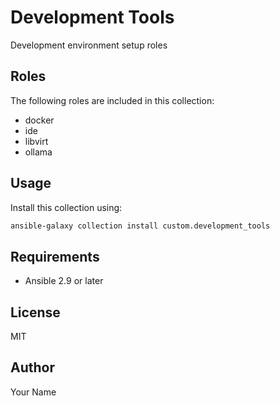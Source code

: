 # Development Tools

Development environment setup roles

## Roles

The following roles are included in this collection:

- docker
- ide
- libvirt
- ollama

## Usage

Install this collection using:

```bash
ansible-galaxy collection install custom.development_tools
```

## Requirements

- Ansible 2.9 or later

## License

MIT

## Author

Your Name
